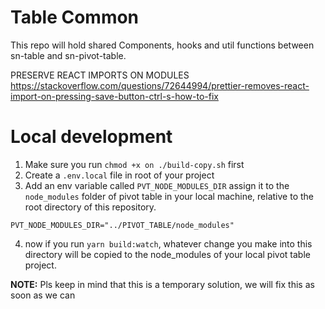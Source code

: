 # Table Common

This repo will hold shared Components, hooks and util functions between sn-table and sn-pivot-table.


PRESERVE REACT IMPORTS ON MODULES
https://stackoverflow.com/questions/72644994/prettier-removes-react-import-on-pressing-save-button-ctrl-s-how-to-fix




# Local development
1. Make sure you run `chmod +x on ./build-copy.sh` first
2. Create a `.env.local` file in root of your project
3. Add an env variable called `PVT_NODE_MODULES_DIR` assign it to the `node_modules` folder of pivot table in your local machine, relative to the root directory of this repository.
```
PVT_NODE_MODULES_DIR="../PIVOT_TABLE/node_modules"
```

4. now if you run `yarn build:watch`, whatever change you make into this directory will be copied to the node_modules of your local pivot table project. 

**NOTE:** Pls keep in mind that this is a temporary solution, we will fix this as soon as we can
